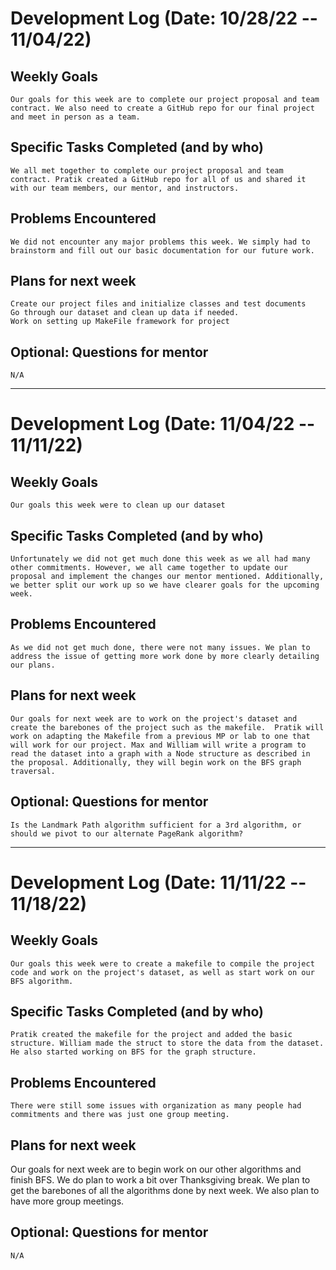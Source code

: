 # Development Log (Date: 10/28/22 -- 11/04/22)

## Weekly Goals
	Our goals for this week are to complete our project proposal and team contract. We also need to create a GitHub repo for our final project and meet in person as a team.

## Specific Tasks Completed (and by who)
	We all met together to complete our project proposal and team contract. Pratik created a GitHub repo for all of us and shared it with our team members, our mentor, and instructors.

## Problems Encountered 
	We did not encounter any major problems this week. We simply had to brainstorm and fill out our basic documentation for our future work.

## Plans for next week
	Create our project files and initialize classes and test documents
	Go through our dataset and clean up data if needed. 
	Work on setting up MakeFile framework for project
	

## Optional: Questions for mentor
	N/A

***

# Development Log (Date: 11/04/22 -- 11/11/22)

## Weekly Goals
	Our goals this week were to clean up our dataset

## Specific Tasks Completed (and by who)

	Unfortunately we did not get much done this week as we all had many other commitments. However, we all came together to update our proposal and implement the changes our mentor mentioned. Additionally, we better split our work up so we have clearer goals for the upcoming week.

## Problems Encountered 
	As we did not get much done, there were not many issues. We plan to address the issue of getting more work done by more clearly detailing our plans.

## Plans for next week
	
	Our goals for next week are to work on the project's dataset and create the barebones of the project such as the makefile.  Pratik will work on adapting the Makefile from a previous MP or lab to one that will work for our project. Max and William will write a program to read the dataset into a graph with a Node structure as described in the proposal. Additionally, they will begin work on the BFS graph traversal.

## Optional: Questions for mentor

	Is the Landmark Path algorithm sufficient for a 3rd algorithm, or should we pivot to our alternate PageRank algorithm?

***

# Development Log (Date: 11/11/22 -- 11/18/22)

## Weekly Goals
	Our goals this week were to create a makefile to compile the project code and work on the project's dataset, as well as start work on our BFS algorithm.

## Specific Tasks Completed (and by who)
	Pratik created the makefile for the project and added the basic structure. William made the struct to store the data from the dataset. He also started working on BFS for the graph structure.

## Problems Encountered 
	There were still some issues with organization as many people had commitments and there was just one group meeting.

## Plans for next week
Our goals for next week are to begin work on our other algorithms and finish BFS. We do plan to work a bit over Thanksgiving break. We plan to get the barebones of all the algorithms done by next week. We also plan to have more group meetings.		

## Optional: Questions for mentor
	N/A

